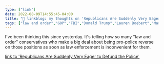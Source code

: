 ```yaml
---
type: ["link"]
date: 2022-08-09T14:55:45-04:00
title: "🔗 linkblog: my thoughts on 'Republicans Are Suddenly Very Eager to Defund the Police'"
tags: ["law and order","GOP","FBI","Donald Trump","Lauren Boebert","Marjorie Taylor Greene"]
---
```

I've been thinking this since yesterday. It's telling how so many "law and order" conservatives who make a big deal about being pro-police reverse on those positions as soon as law enforcement is inconvenient for them.
 

[link to 'Republicans Are Suddenly Very Eager to Defund the Police'](https://www.vice.com/en/article/xgywzd/republicans-defund-the-fbi)
